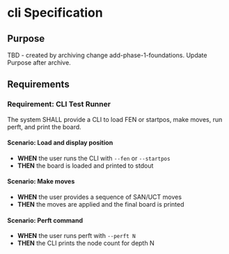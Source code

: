 # cli Specification

## Purpose
TBD - created by archiving change add-phase-1-foundations. Update Purpose after archive.
## Requirements
### Requirement: CLI Test Runner
The system SHALL provide a CLI to load FEN or startpos, make moves, run perft, and print the board.

#### Scenario: Load and display position
- **WHEN** the user runs the CLI with `--fen` or `--startpos`
- **THEN** the board is loaded and printed to stdout

#### Scenario: Make moves
- **WHEN** the user provides a sequence of SAN/UCT moves
- **THEN** the moves are applied and the final board is printed

#### Scenario: Perft command
- **WHEN** the user runs perft with `--perft N`
- **THEN** the CLI prints the node count for depth N
